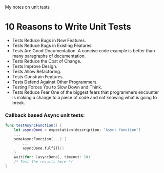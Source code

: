 My notes on unit tests <!--more-->


# 10 Reasons to Write Unit Tests
- Tests Reduce Bugs in New Features.
- Tests Reduce Bugs in Existing Features.
- Tests Are Good Documentation. A concise code example is better than many paragraphs of documentation.
- Tests Reduce the Cost of Change.
- Tests Improve Design.
- Tests Allow Refactoring.
- Tests Constrain Features.
- Tests Defend Against Other Programmers.
- Testing Forces You to Slow Down and Think.
- Tests Reduce Fear One of the biggest fears that programmers encounter is making a change to a piece of code and not knowing what is going to break.

### Callback based Async unit tests:
```swift
func testAsyncFunction() {
    let asyncDone = expectation(description: "Async function")
    ...
    someAsyncFunction(...) {
        ...
        asyncDone.fulfill()
    }
    wait(for: [asyncDone], timeout: 10)
    /* Test the results here */
}
```
